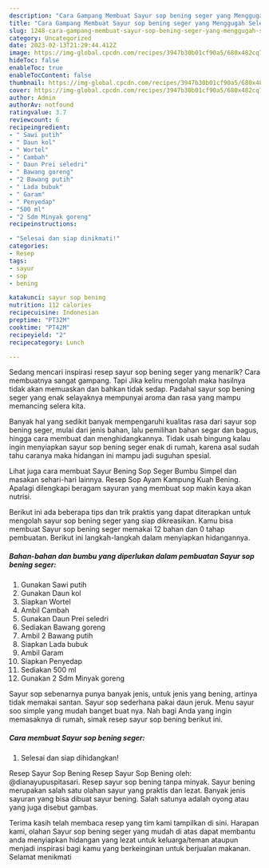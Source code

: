 ```yaml
---
description: "Cara Gampang Membuat Sayur sop bening seger yang Menggugah Selera, Buat Buka Puasa Enak Banget"
title: "Cara Gampang Membuat Sayur sop bening seger yang Menggugah Selera, Buat Buka Puasa Enak Banget"
slug: 1248-cara-gampang-membuat-sayur-sop-bening-seger-yang-menggugah-selera-buat-buka-puasa-enak-banget
category: Uncategorized
date: 2023-02-13T21:29:44.412Z
image: https://img-global.cpcdn.com/recipes/3947b30b01cf90a5/680x482cq70/sayur-sop-bening-seger-foto-resep-utama.jpg
hideToc: false
enableToc: true
enableTocContent: false
thumbnail: https://img-global.cpcdn.com/recipes/3947b30b01cf90a5/680x482cq70/sayur-sop-bening-seger-foto-resep-utama.jpg
cover: https://img-global.cpcdn.com/recipes/3947b30b01cf90a5/680x482cq70/sayur-sop-bening-seger-foto-resep-utama.jpg
author: Admin
authorAv: notfound
ratingvalue: 3.7
reviewcount: 6
recipeingredient:
- " Sawi putih"
- " Daun kol"
- " Wortel"
- " Cambah"
- " Daun Prei seledri"
- " Bawang goreng"
- "2 Bawang putih"
- " Lada bubuk"
- " Garam"
- " Penyedap"
- "500 ml"
- "2 Sdm Minyak goreng"
recipeinstructions:

- "Selesai dan siap dinikmati!"
categories:
- Resep
tags:
- sayur
- sop
- bening

katakunci: sayur sop bening 
nutrition: 112 calories
recipecuisine: Indonesian
preptime: "PT32M"
cooktime: "PT42M"
recipeyield: "2"
recipecategory: Lunch

---
```



Sedang mencari inspirasi resep sayur sop bening seger yang menarik? Cara membuatnya sangat gampang. Tapi Jika keliru mengolah maka hasilnya tidak akan memuaskan dan bahkan tidak sedap. Padahal sayur sop bening seger yang enak selayaknya mempunyai aroma dan rasa yang mampu memancing selera kita.


Banyak hal yang sedikit banyak mempengaruhi kualitas rasa dari sayur sop bening seger, mulai dari jenis bahan, lalu pemilihan bahan segar dan bagus, hingga cara membuat dan menghidangkannya. Tidak usah bingung kalau ingin menyiapkan sayur sop bening seger enak di rumah, karena asal sudah tahu caranya maka hidangan ini mampu jadi suguhan spesial.

Lihat juga cara membuat Sayur Bening Sop Seger Bumbu Simpel dan masakan sehari-hari lainnya. Resep Sop Ayam Kampung Kuah Bening. Apalagi dilengkapi beragam sayuran yang membuat sop makin kaya akan nutrisi.


Berikut ini ada beberapa tips dan trik praktis yang dapat diterapkan untuk mengolah sayur sop bening seger yang siap dikreasikan. Kamu bisa membuat Sayur sop bening seger memakai 12 bahan dan 0 tahap pembuatan. Berikut ini langkah-langkah dalam menyiapkan hidangannya.

<!--inarticleads1-->

##### Bahan-bahan dan bumbu yang diperlukan dalam pembuatan Sayur sop bening seger:

1. Gunakan  Sawi putih
1. Gunakan  Daun kol
1. Siapkan  Wortel
1. Ambil  Cambah
1. Gunakan  Daun Prei seledri
1. Sediakan  Bawang goreng
1. Ambil 2 Bawang putih
1. Siapkan  Lada bubuk
1. Ambil  Garam
1. Siapkan  Penyedap
1. Sediakan 500 ml
1. Gunakan 2 Sdm Minyak goreng


Sayur sop sebenarnya punya banyak jenis, untuk jenis yang bening, artinya tidak memakai santan. Sayur sop sederhana pakai daun jeruk. Menu sayur soo simple yang mudah banget buat nya. Nah bagi Anda yang ingin memasaknya di rumah, simak resep sayur sop bening berikut ini. 

<!--inarticleads2-->

##### Cara membuat Sayur sop bening seger:


1. Selesai dan siap dihidangkan!

Resep Sayur Sop Bening Resep Sayur Sop Bening oleh: @dianayupuspitasari. Resep sayur sop bening tanpa minyak. Sayur bening merupakan salah satu olahan sayur yang praktis dan lezat. Banyak jenis sayuran yang bisa dibuat sayur bening. Salah satunya adalah oyong atau yang juga disebut gambas. 

Terima kasih telah membaca resep yang tim kami tampilkan di sini. Harapan kami, olahan Sayur sop bening seger yang mudah di atas dapat membantu anda menyiapkan hidangan yang lezat untuk keluarga/teman ataupun menjadi inspirasi bagi kamu yang berkeinginan untuk berjualan makanan. Selamat menikmati
